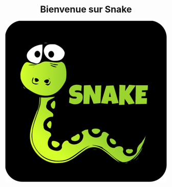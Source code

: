 <h1 align="center">Bienvenue sur Snake</h1>

<p align="center">
    <img src="assets/images/logo.png">
</p>

